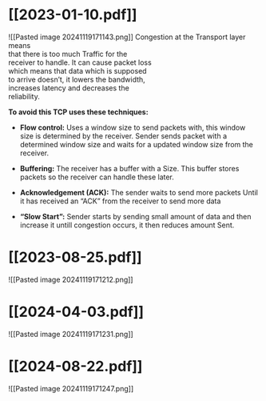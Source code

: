 # [[2023-01-10.pdf]]
![[Pasted image 20241119171143.png]]
Congestion at the Transport layer means  
that there is too much Traffic for the  
receiver to handle. It can cause packet loss  
which means that data which is supposed  
to arrive doesn’t, it lowers the bandwidth,  
increases latency and decreases the  
reliability.  

**To avoid this TCP uses these techniques:**  

- **Flow control:** Uses a window size to send packets with, this window size is determined  by the receiver. Sender sends packet with a determined window size and waits for a updated window size from the receiver.

- **Buffering:** The receiver has a buffer with a Size. This buffer stores packets so the receiver can handle these later.  

- **Acknowledgement (ACK):** The sender waits to send more packets Until it has received an “ACK” from the receiver to send more data  

- **“Slow Start”:** Sender starts by sending small amount of data and then increase it untill congestion occurs, it then reduces amount Sent.
# [[2023-08-25.pdf]]
![[Pasted image 20241119171212.png]]

# [[2024-04-03.pdf]]
![[Pasted image 20241119171231.png]]
# [[2024-08-22.pdf]]
![[Pasted image 20241119171247.png]]